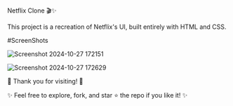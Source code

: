 Netflix Clone 🎬✨


This project is a recreation of Netflix's UI, built entirely with HTML and CSS.





#ScreenShots

![Screenshot 2024-10-27 172151](https://github.com/user-attachments/assets/484e35b9-d670-4af4-aec5-fadc67158e95)



![Screenshot 2024-10-27 172629](https://github.com/user-attachments/assets/6d9adb42-06fc-4c70-a48f-8b98a61486ae)



🙏 Thank you for visiting! 🌟

✨ Feel free to explore, fork, and star ⭐ the repo if you like it! ✨
